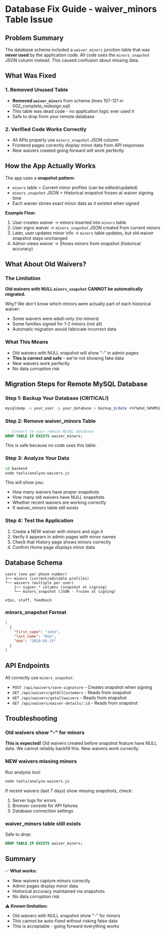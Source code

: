 # Database Fix Guide - waiver_minors Table Issue

## Problem Summary

The database schema included a `waiver_minors` junction table that was **never used** by the application code. All code uses the `minors_snapshot` JSON column instead. This caused confusion about missing data.

## What Was Fixed

### 1. Removed Unused Table
- **Removed `waiver_minors`** from schema (lines 107-121 in 002_complete_redesign.sql)
- This table was dead code - no application logic ever used it
- Safe to drop from your remote database

### 2. Verified Code Works Correctly
- All APIs properly use `minors_snapshot` JSON column
- Frontend pages correctly display minor data from API responses
- New waivers created going forward will work perfectly

## How the App Actually Works

The app uses a **snapshot pattern**:

- `minors` table = Current minor profiles (can be edited/updated)
- `minors_snapshot` JSON = Historical snapshot frozen at waiver signing time
- Each waiver stores exact minor data as it existed when signed

**Example Flow:**
1. User creates waiver → minors inserted into `minors` table
2. User signs waiver → `minors_snapshot` JSON created from current minors
3. Later, user updates minor info → `minors` table updates, but old waiver snapshot stays unchanged
4. Admin views waiver → Shows minors from snapshot (historical accuracy)

## What About Old Waivers?

### The Limitation

**Old waivers with NULL `minors_snapshot` CANNOT be automatically migrated.**

Why? We don't know which minors were actually part of each historical waiver:
- Some waivers were adult-only (no minors)
- Some families signed for 1-2 minors (not all)
- Automatic migration would fabricate incorrect data

### What This Means

- Old waivers with NULL snapshot will show "-" in admin pages
- **This is correct and safe** - we're not showing fake data
- New waivers work perfectly
- No data corruption risk

## Migration Steps for Remote MySQL Database

### Step 1: Backup Your Database (CRITICAL!)

```bash
mysqldump -u your_user -p your_database > backup_$(date +%Y%m%d_%H%M%S).sql
```

### Step 2: Remove waiver_minors Table

```sql
-- Connect to your remote MySQL database
DROP TABLE IF EXISTS waiver_minors;
```

This is safe because no code uses this table.

### Step 3: Analyze Your Data

```bash
cd backend
node tools/analyze-waivers.js
```

This will show you:
- How many waivers have proper snapshots
- How many old waivers have NULL snapshots
- Whether recent waivers are working correctly
- If waiver_minors table still exists

### Step 4: Test the Application

1. Create a NEW waiver with minors and sign it
2. Verify it appears in admin pages with minor names
3. Check that History page shows minors correctly
4. Confirm Home page displays minor data

## Database Schema

```
users (one per phone number)
├── minors (current/editable profiles)
└── waivers (multiple per user)
    ├── signer_* columns (snapshot at signing)
    └── minors_snapshot (JSON - frozen at signing)

otps, staff, feedback
```

### minors_snapshot Format

```json
[
  {
    "first_name": "John",
    "last_name": "Doe",
    "dob": "2010-05-15"
  }
]
```

## API Endpoints

All correctly use `minors_snapshot`:
- `POST /api/waivers/save-signature` - Creates snapshot when signing
- `GET /api/waivers/getAllCustomers` - Reads from snapshot
- `GET /api/waivers/getallwaivers` - Reads from snapshot
- `GET /api/waivers/waiver-details/:id` - Reads from snapshot

## Troubleshooting

### Old waivers show "-" for minors

**This is expected!** Old waivers created before snapshot feature have NULL data. We cannot reliably backfill this. New waivers work correctly.

### NEW waivers missing minors

Run analysis tool:
```bash
node tools/analyze-waivers.js
```

If recent waivers (last 7 days) show missing snapshots, check:
1. Server logs for errors
2. Browser console for API failures
3. Database connection settings

### waiver_minors table still exists

Safe to drop:
```sql
DROP TABLE IF EXISTS waiver_minors;
```

## Summary

✅ **What works:**
- New waivers capture minors correctly
- Admin pages display minor data
- Historical accuracy maintained via snapshots
- No data corruption risk

⚠️ **Known limitation:**
- Old waivers with NULL snapshot show "-" for minors
- This cannot be auto-fixed without risking false data
- This is acceptable - going forward everything works

